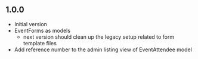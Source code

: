 ## 1.0.0
- Initial version
- EventForms as models
   - next version should clean up the legacy setup related to form template files
- Add reference number to the admin listing view of EventAttendee model
